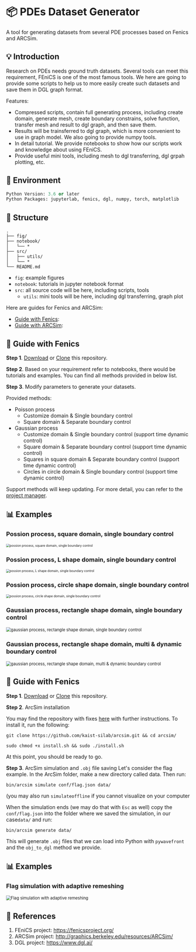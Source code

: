 # 📦 PDEs Dataset Generator

A tool for generating datasets from several PDE processes based on Fenics and ARCSim.

## 💡 Introduction

Research on PDEs needs ground truth datasets. Several tools can meet this requirement, FEniCS is one of the most famous tools. We here are going to provide some scripts to help us to more easily create such datasets and save them in DGL graph format. 

Features:

- Compressed scripts, contain full generating process, including create domain, generate mesh, create boundary constrains, solve function, transfer mesh and result to dgl graph, and then save them. 
- Results will be trainsferred to dgl graph, which is more convenient to use in graph model. We also going to provide numpy tools. 
- In detail tutorial. We provide notebooks to show how our scripts work and knowledge about using FEniCS. 
- Provide useful mini tools, including mesh to dgl transferring, dgl grpah plotting, etc. 

## 🔧 Environment 

```Python
Python Version: 3.6 or later
Python Packages: jupyterlab, fenics, dgl, numpy, torch, matplotlib
```

## 📁 Structure

```
.
├── fig/
├── notebook/
│   └── *
├── src/
│   ├── utils/
│   └── *
└── README.md
```

- `fig`: example figures
- `notebook`: tutorials in jupyter notebook format
- `src`: all source code will be here, including scripts, tools
  - `utils`: mini tools will be here, including dgl transferring, graph plot

Here are guides for Fenics and ARCSim:
- [Guide with Fenics](#guide-with-fenics):
- [Guide with ARCSim](#guide-with-arcsim):

## 💾 Guide with Fenics

**Step 1**. [Download](https://github.com/cbhua/tool-pdeset-generator/archive/refs/heads/main.zip) or [Clone](https://github.com/cbhua/tool-pdeset-generator.git) this repository.  

**Step 2**. Based on your requirement refer to notebooks, there would be tutorials and examples. You can find all methods provided in below list. 

**Step 3**. Modify parameters to generate your datasets. 

Provided methods:

- Poisson process
  - Customize domain & Single boundary control
  - Square domain & Separate boundary control
- Gaussian process
  - Customize domain & Single boundary control (support time dynamic control)
  - Square domain & Separate boundary control (support time dynamic control)
  - Squares in square domain & Separate boundary control (support time dynamic control)
  - Circles in circle domain & Single boundary control (support time dynamic control)

Support methods will keep updating. For more detail, you can refer to the [project manager](https://github.com/cbhua/tool-pdeset-generator/projects/1). 

## 📊 Examples

### Possion process, square domain, single boundary control

<img src="fig/possion_square.png" alt="possion process, square domain, single boundary control" style="zoom:60%;" />

### Possion process, L shape domain, single boundary control

<img src="fig/possion_l.png" alt="possion process, L shape domain, single boundary control" style="zoom:60%;" />

### Possion process, circle shape domain, single boundary control

<img src="fig/possion_circle.png" alt="possion process, circle shape domain, single boundary control" style="zoom:60%;" />

### Gaussian process, rectangle shape domain, single boundary control

<img src="fig/gaussian_square.gif" alt="gaussian process, rectangle shape domain, single boundary control" style="zoom:80%;" />

### Gaussian process, rectangle shape domain, multi & dynamic boundary control

<img src="fig/gaussian_square_dynamic.gif" alt="gaussian process, rectangle shape domain, multi & dynamic boundary control" style="zoom:80%;" />

## 💾 Guide with Fenics
**Step 1**. [Download](https://github.com/cbhua/tool-pdeset-generator/archive/refs/heads/main.zip) or [Clone](https://github.com/cbhua/tool-pdeset-generator.git) this repository. 

**Step 2**. ArcSim installation

You may find the repository with fixes [here](https://github.com/kaist-silab/arcsim) with further instructions.
To install it, run the following:

`git clone https://github.com/kaist-silab/arcsim.git && cd arcsim/`

`sudo chmod +x install.sh && sudo ./install.sh`

At this point, you should be ready to go.

**Step 3**. ArcSim simulation and `.obj` file saving
Let's consider the flag example. In the ArcSim folder, make a new directory called data. Then run:

`bin/arcsim simulate conf/flag.json data/`

(you may also run `simulateoffline` if you cannot visualize on your computer

When the simulation ends (we may do that with `Esc` as well) copy the `conf/flag.json` into the folder where we saved the simulation, in our case`data/` and run:

`bin/arcsim generate data/`

This will generate `.obj` files that we can load into Python with `pywavefront` and the `obj_to_dgl` method we provide.


## 📊 Examples
### Flag simulation with adaptive remeshing

<img src="fig/flag.gif" alt="Flag simulation with adaptive remeshing" style="zoom:80%;" />


## 📜 References

1. FEniCS project: https://fenicsproject.org/
2. ARCSim project: http://graphics.berkeley.edu/resources/ARCSim/
3. DGL project: https://www.dgl.ai/
